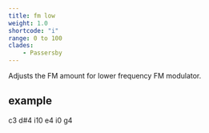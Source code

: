 ```yaml
---
title: fm low
weight: 1.0
shortcode: "i"
range: 0 to 100
clades:
    - Passersby
---
```


Adjusts the FM amount for lower frequency FM modulator.

## example

<p class="shiny">c3 d#4 i10 e4 i0 g4</p>



